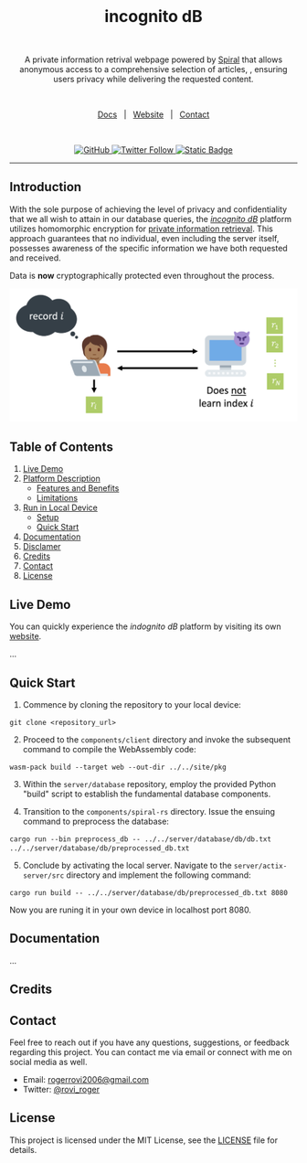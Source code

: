 <br/>
    
<h1 align="center">incognito dB</h1>

<br />

<p align="center">
  A private information retrival webpage powered by <a href="https://blyss.dev/">Spiral</a> that allows anonymous access to a comprehensive selection of articles, , ensuring users privacy while delivering the requested content.
</p>

<br />

<p align="center">
  <a href="">Docs</a>
  &nbsp; | &nbsp;
  <a href="">Website</a>
  &nbsp; | &nbsp;
  <a href="mailto:rogerrovi2006@gmail.com">Contact</a>
</p>

<br />

<p align="center">
  <a href="https://github.com/Gasofa06/incognito-db/blob/main/LICENSE">
    <img alt="GitHub" src="https://img.shields.io/github/license/Gasofa06/incognito-db?color=blue">
  </a>
  <a href="https://twitter.com/rovi_roger">
    <img alt="Twitter Follow" src="https://img.shields.io/twitter/follow/rovi_roger?label=@rovi_roger">
  </a>
  <a href="https://blyss.dev/">
    <img alt="Static Badge" src="https://img.shields.io/badge/build-spiral-blue?label=powered%20by&color=blue">
  </a>
</p>

--------------------------------------------------------------------------------

## Introduction

With the sole purpose of achieving the level of privacy and confidentiality that we all wish to attain in our database queries, the [_incognito dB_]() platform utilizes homomorphic encryption for [private information retrieval](https://en.wikipedia.org/wiki/Private_information_retrieval). This approach guarantees that no individual, even including the server itself, possesses awareness of the specific information we have both requested and received.

Data is **now** cryptographically protected even throughout the process.

<img src="docs/static/imgs/PIR.png"></a>

## Table of Contents

1. [Live Demo](#live_demo)
2. [Platform Description](#description)
   * [Features and Benefits](#features-and-benefits)
   * [Limitations](#limitations)
3. [Run in Local Device](#run-in-local-device)
   * [Setup](#setup)
   * [Quick Start](#quick-start)
5. [Documentation](#documentation)
6. [Disclamer](#disclamer)
7. [Credits](#credits)
8. [Contact](#contact)
9. [License](#license)

## Live Demo

You can quickly experience the _indognito dB_ platform by visiting its own [website]().

...

## Quick Start

1. Commence by cloning the repository to your local device:
```
git clone <repository_url>
```

2. Proceed to the `components/client` directory and invoke the subsequent command to compile the WebAssembly code:
```
wasm-pack build --target web --out-dir ../../site/pkg
```

3. Within the `server/database` repository, employ the provided Python "build" script to establish the fundamental database components.

4. Transition to the `components/spiral-rs` directory. Issue the ensuing command to preprocess the database:
```
cargo run --bin preprocess_db -- ../../server/database/db/db.txt ../../server/database/db/preprocessed_db.txt
```

5. Conclude by activating the local server. Navigate to the `server/actix-server/src` directory and implement the following command:

```
cargo run build -- ../../server/database/db/preprocessed_db.txt 8080
```

Now you are runing it in your own device in localhost port 8080.

## Documentation

...

## Credits

## Contact

Feel free to reach out if you have any questions, suggestions, or feedback regarding this project. You can contact me via email or connect with me on social media as well.

- Email: [rogerrovi2006@gmail.com](mailto:rogerrovi2006@gmail.com)
- Twitter: [@rovi_roger](https://twitter.com/rovi_roger)

## License

This project is licensed under the MIT License, see the [LICENSE](LICENSE) file for details.